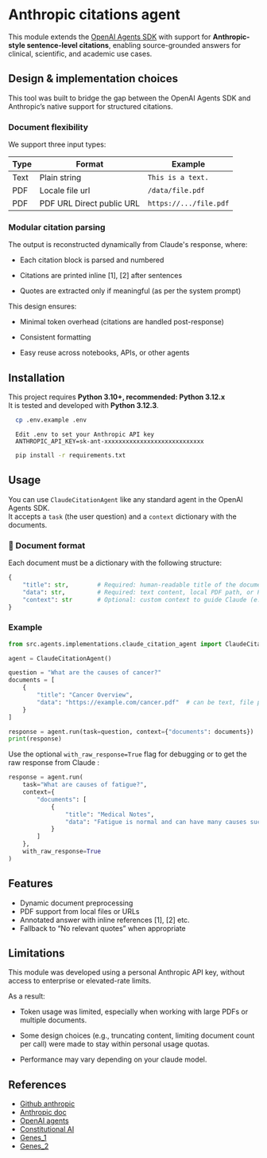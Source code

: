 # Anthropic citations agent

This module extends the [OpenAI Agents SDK](https://openai.github.io/openai-agents-python) with support for **Anthropic-style sentence-level citations**, enabling source-grounded answers for clinical, scientific, and academic use cases.

## Design & implementation choices

This tool was built to bridge the gap between the OpenAI Agents SDK and Anthropic’s native support for structured citations.

### Document flexibility

We support three input types:

| Type | Format                    | Example                |
|------|---------------------------|------------------------|
| Text | Plain string              | `This is a text.`      |
| PDF  | Locale file url           | `/data/file.pdf`       |
| PDF  | PDF URL Direct public URL | `https://.../file.pdf` |

### Modular citation parsing
The output is reconstructed dynamically from Claude's response, where:

- Each citation block is parsed and numbered

- Citations are printed inline [1], [2] after sentences

- Quotes are extracted only if meaningful (as per the system prompt)

This design ensures:

- Minimal token overhead (citations are handled post-response)

- Consistent formatting

- Easy reuse across notebooks, APIs, or other agents

## Installation

This project requires **Python 3.10+, recommended: Python 3.12.x**  
It is tested and developed with **Python 3.12.3**.

```bash
  cp .env.example .env
````
```
  Edit .env to set your Anthropic API key
  ANTHROPIC_API_KEY=sk-ant-xxxxxxxxxxxxxxxxxxxxxxxxxxxx
```

```bash
  pip install -r requirements.txt
```

## Usage

You can use `ClaudeCitationAgent` like any standard agent in the OpenAI Agents SDK.  
It accepts a `task` (the user question) and a `context` dictionary with the documents.

### 📘 Document format

Each document must be a dictionary with the following structure:

```python
{
    "title": str,        # Required: human-readable title of the document
    "data": str,         # Required: text content, local PDF path, or PDF URL
    "context": str       # Optional: custom context to guide Claude (e.g., "Journal article", "Hospital record")
}
```

### Example
```python
from src.agents.implementations.claude_citation_agent import ClaudeCitationAgent

agent = ClaudeCitationAgent()

question = "What are the causes of cancer?"
documents = [
    {
        "title": "Cancer Overview",
        "data": "https://example.com/cancer.pdf"  # can be text, file path, or URL
    }
]

response = agent.run(task=question, context={"documents": documents})
print(response)
```

Use the optional `with_raw_response=True` flag for debugging or to get the raw response from Claude :
```python
response = agent.run(
    task="What are causes of fatigue?",
    context={
        "documents": [
            {
                "title": "Medical Notes",
                "data": "Fatigue is normal and can have many causes such as lack of sleep or illness."
            }
        ]
    },
    with_raw_response=True
)
```

## Features
- Dynamic document preprocessing
- PDF support from local files or URLs
- Annotated answer with inline references [1], [2] etc.
- Fallback to “No relevant quotes” when appropriate

## Limitations

This module was developed using a personal Anthropic API key, without access to enterprise or elevated-rate limits.

As a result:

- Token usage was limited, especially when working with large PDFs or multiple documents.

- Some design choices (e.g., truncating content, limiting document count per call) were made to stay within personal usage quotas.

- Performance may vary depending on your claude model.

## References

- [Github anthropic](https://github.com/anthropics/anthropic-cookbook/tree/main/misc)
- [Anthropic doc](https://docs.anthropic.com/en/docs)
- [OpenAI agents](https://openai.github.io/openai-agents-python)
- [Constitutional AI](https://arxiv.org/abs/2212.08073)
- [Genes_1](https://www.sciencedirect.com/science/article/pii/S1063458424000682)
- [Genes_2](https://www.sciencedirect.com/science/article/pii/S1063458424001122?ref=pdf_download&fr=RR-2&rr=92a9c9e558748cf9)